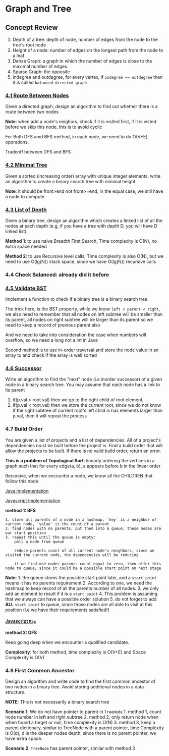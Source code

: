 # Graph and Tree

## Concept Review 

1. Depth of a tree: depth of node, number of edges from the node to the tree's root node
2. Height of a node: number of edges on the longest path from the node to a leaf 
3. Dense Graph: a graph in which the number of edges is close to the maximal number of edges. 
4. Sparse Graph: the opposite 
5. indegree and outdegree, for every vertex, if `indegree == outdegree` then it is called `balanced directed graph` 


### [4.1 Route Between Nodes](RouteBetweenNodes.java)

Given a directed graph, design an algorithm to find out whether there is a route between two nodes

**Note**: when add a node's neighors, check if it is visited first, if it is visted before we skip this node, this is to avoid cyclic 

For Both DFS amd BFS method, in each node, we need to do O(V+E) oporations. 

Tradeoff between DFS and BFS

### [4.2 Minimal Tree](minimaltree.java)
Given a sorted (increasing order) array with unique integer elements, write an algorithm to create a binary search tree with minimal height

**Note**: it should be front>end not front>=end, in the equal case, we still have a node to compute 


### [4.3 List of Depth](ListOfDepth.java)

Given a binary tree, design an algorithm which creates a linked list of all the nodes at each depth (e.g, if you have a tree with depth D, you will have D linked list)

**Method 1**: to use naive Breadth First Search, Time complexity is O(N), no extra space needed

**Method 2**: to use Recursive level calls, Time complexity is also O(N), but we need to use O(lg(N)) stack space, since we have O(lg(N)) recursive calls 

### 4.4 Check Balanced: already did it before

### [4.5 Validate BST](ValidBST.java)

Implement a function to check if a binary tree is a binary search tree 

The trick here, is the BST property, while we know `left < parent < right`, we also need to remember that all nodes on left subtree will be smaller than its parent, all nodes on right subtree will be larger than its parent so we need to keep a record of previous parent also 

And we need to take into consideration the case when numbers will overflow, so we need a long not a int in Java 

Second method is to use in-order traversal and store the node value in an array to and check if the array is well sorted 

### [4.6 Successor](inordersuccessorinBST.java)

Write an algorithm to find the "next" node (i.e inorder successor) of a given node in a binary search tree. You may assume that each node has a link to its parent 

1. if(p.val > root.val) then we go to the right child of root element,
2. if(p.val < root.val) then we store the current root, since we do not know if the right subtree of current root's left child is has elements larger than p.val, then it will repeat the process 

### 4.7 Build Order

You are given a list of projects and a list of dependencies. All of a project's dependencies must be built before the project is. Find a build order that will allow the projects to be built. If there is no valid build order, return an error. 

**This is a problem of Topological Sort**: linearly ordering the vertices in a graph such that for every edge(a, b), a appears before b in the linear order

Recursive, when we encounter a node, we know all the CHILDREN that follow this node 

[Java Implementation](BuildOrder.java)

[Javascript Implementation](buildorder.js)

**method 1: BFS**

```
1. store all parents of a node in a hashmap, `key` is a neighbor of current node, `value` is the count of a parent  
2. find nodes with no parents, put them into a queue, these nodes are our start position 
3. repeat this until the queue is empty: 
	poll a node from queue
	
	reduce parents count of all current node's neighbors, since we visited the current node, the dependencies will be reducing 

	if we find one nodes parents count equal to zero, then offer this node to queue, since it could be a possible start point on next stage 

```

**Note**:
	1. the queue stores the possible start point later, and a `start point` means it has no parents requirement 
	2. According to one, we need the hashmap to keep record of all the parents number of all nodes. 
	3. we only add an element to result if it is a `start point`
	4. This problem is assuming that we always can have a possible order solution 
	5. do not forget to add **ALL** `start point` to queue, since those nodes are all able to visit at this position (i.e we have their requirements satisfied!)

#### [Javascript `Map`](https://developer.mozilla.org/en-US/docs/Web/JavaScript/Reference/Global_Objects/Map)


**method 2: DFS**

Keep going deep when we encounter a qualified candidate. 

**Complexity**: for both method, time complexity is O(V+E) and Space Complexity is O(V) 


### 4.8 First Common Ancestor

Design an algorithm and write code to find the first common ancestor of two nodes in a binary tree. Avoid storing additional nodes in a data structure. 

**NOTE**: This is not necessarily a binary search tree

**Scenario 1**: We do not have pointer to parent in `TreeNode` 
    1. method 1, count node number in left and right subtree 
    2. method 2, only return node when when found a target or null, time complexity is O(N)
    3. method 3, keep a parent dictionary, similar to TreeNode with a parent pointer, time Complexity is O(d), d is the deeper nodes depth, since there is no parent pointer, we have extra space. 

**Scenario 2**: `TreeNode` has parent pointer, similar with method 3 















